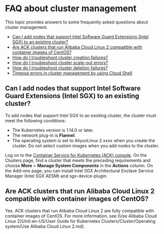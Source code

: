 # FAQ about cluster management

This topic provides answers to some frequently asked questions about cluster management.

-   [Can I add nodes that support Intel Software Guard Extensions \(Intel SGX\) to an existing cluster?](#section_f5n_8ir_imk)
-   [Are ACK clusters that run Alibaba Cloud Linux 2 compatible with container images of CentOS?](#section_g8z_g18_h2h)
-   [How do I troubleshoot cluster creation failures?](~~86762~~)
-   [How do I troubleshoot cluster scale-out errors?](178936)
-   [How do I troubleshoot cluster deletion failures?](~~86763~~)
-   [Timeout errors in cluster management by using Cloud Shell](~~141857~~)

## Can I add nodes that support Intel Software Guard Extensions \(Intel SGX\) to an existing cluster?

To add nodes that support Intel SGX to an existing cluster, the cluster must meet the following conditions:

-   The Kubernetes version is 1.14.0 or later.
-   The network plug-in is **Flannel**.
-   The operating system is set to AliyunLinux 2.xxxx when you create the cluster. Do not select custom images when you add nodes to the cluster.

Log on to the [Container Service for Kubernetes \(ACK\) console](https://cs.console.aliyun.com/). On the Clusters page, find a cluster that meets the preceding requirements and choose **More** \> **Manage System Components** in the **Actions** column. On the Add-ons page, you can install Intel SGX Architectural Enclave Service Manager \(Intel SGX AESM\) and sgx-device-plugin.

## Are ACK clusters that run Alibaba Cloud Linux 2 compatible with container images of CentOS?

Yes. ACK clusters that run Alibaba Cloud Linux 2 are fully compatible with container images of CentOS. For more information, see [Use Alibaba Cloud Linux 2](/intl.en-US/User Guide for Kubernetes Clusters/Cluster/Operating system/Use Alibaba Cloud Linux 2.md).

